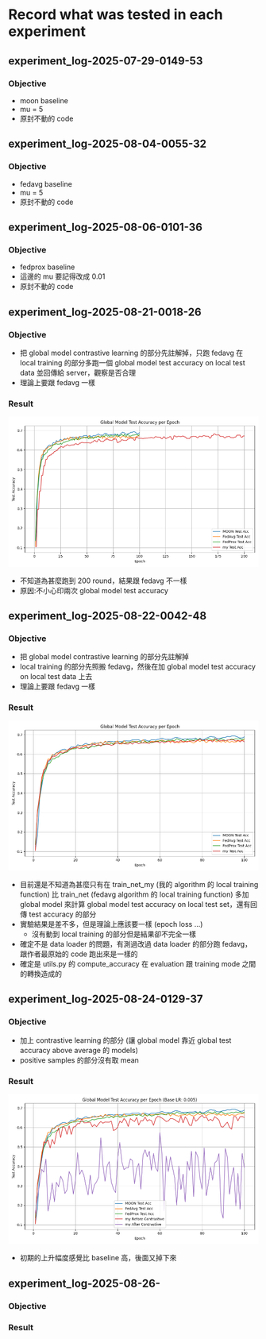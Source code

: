 # Record what was tested in each experiment

## experiment_log-2025-07-29-0149-53

### Objective
- moon baseline
- mu = 5
- 原封不動的 code

## experiment_log-2025-08-04-0055-32

### Objective
- fedavg baseline
- mu = 5
- 原封不動的 code

## experiment_log-2025-08-06-0101-36

### Objective
- fedprox baseline
- 這邊的 mu 要記得改成 0.01
- 原封不動的 code

## experiment_log-2025-08-21-0018-26

### Objective
- 把 global model contrastive learning 的部分先註解掉，只跑 fedavg 在 local training 的部分多跑一個 global model test accuracy on local test data 並回傳給 server，觀察是否合理
- 理論上要跟 fedavg 一樣

### Result
![result](result\fedavg_plus_global_test_accuracy_on_local_test_set.png)
- 不知道為甚麼跑到 200 round，結果跟 fedavg 不一樣
- 原因:不小心印兩次 global model test accuracy

## experiment_log-2025-08-22-0042-48

### Objective
- 把 global model contrastive learning 的部分先註解掉
- local training 的部分先照搬 fedavg，然後在加 global model test accuracy on local test data 上去
- 理論上要跟 fedavg 一樣

### Result
![result](result\comment_contrastive_learning_part.png)
- 目前還是不知道為甚麼只有在 train_net_my (我的 algorithm 的 local training function) 比 train_net (fedavg algorithm 的 local training function) 多加 global model 來計算 global model test accuracy on local test set，還有回傳 test accuracy 的部分
- 實驗結果是差不多，但是理論上應該要一樣 (epoch loss ...)
    - 沒有動到 local training 的部分但是結果卻不完全一樣
- 確定不是 data loader 的問題，有測過改過 data loader 的部分跑 fedavg，跟作者最原始的 code 跑出來是一樣的
- 確定是 utils.py 的 compute_accuracy 在 evaluation 跟 training mode 之間的轉換造成的

## experiment_log-2025-08-24-0129-37

### Objective
- 加上 contrastive learning 的部分 (讓 global model 靠近 global test accuracy above average 的 models)
- positive samples 的部分沒有取 mean

### Result
![result](result\pos_accuracy_above_average_model_not_mean.png)
- 初期的上升幅度感覺比 baseline 高，後面又掉下來

## experiment_log-2025-08-26-

### Objective


### Result



